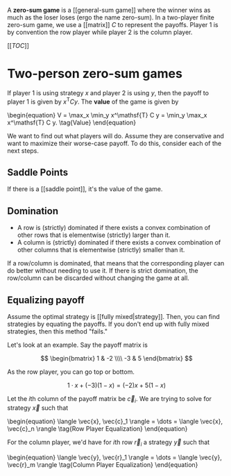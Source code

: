 A **zero-sum game** is a [[general-sum game]] where the winner wins as much as the loser loses (ergo the name zero-sum). In a two-player finite zero-sum game, we use a [[matrix]] $C$ to represent the payoffs. Player 1 is by convention the row player while player 2 is the column player.

[[_TOC_]]




# Two-person zero-sum games

If player 1 is using strategy $x$ and player 2 is using $y$, then the payoff to player 1 is given by $x^\mathsf{T}Cy$. The **value** of the game is given by

\begin{equation}
V = \max_x \min_y x^\mathsf{T} C y = \min_y \max_x x^\mathsf{T} C y. \tag{Value}
\end{equation}

We want to find out what players will do. Assume they are conservative and want to maximize their worse-case payoff. To do this, consider each of the next steps.

## Saddle Points

If there is a [[saddle point]], it's the value of the game.


## Domination

* A row is (strictly) dominated if there exists a convex combination of other rows that is elementwise (strictly) larger than it.
* A column is (strictly) dominated if there exists a convex combination of other columns that is elementwise (strictly) smaller than it.

If a row/column is dominated, that means that the corresponding player can do better without needing to use it. If there is strict domination, the row/column can be discarded without changing the game at all.


## Equalizing payoff

Assume the optimal strategy is [[fully mixed|strategy]]. Then, you can find strategies by equating the payoffs. If you don't end up with fully mixed strategies, then this method "fails."

Let's look at an example. Say the payoff matrix is

$$
\begin{bmatrix}
1 & -2 \\\\
-3 & 5
\end{bmatrix}
$$

As the row player, you can go top or bottom. 

$$
1 \cdot x + (-3)(1-x) = (-2)x + 5(1-x)
$$

Let the $i$th column of the payoff matrix be $\vec{c}_i$. We are trying to solve for strategy $\vec{x}$ such that

\begin{equation}
\langle \vec{x}, \vec{c}_1 \rangle = \dots = \langle \vec{x}, \vec{c}_n \rangle \tag{Row Player Equalization}
\end{equation}

For the column player, we'd have for $i$th row $\vec{r}_i$ a strategy $\vec{y}$ such that

\begin{equation}
\langle \vec{y}, \vec{r}_1 \rangle = \dots = \langle \vec{y}, \vec{r}_m \rangle \tag{Column Player Equalization}
\end{equation}